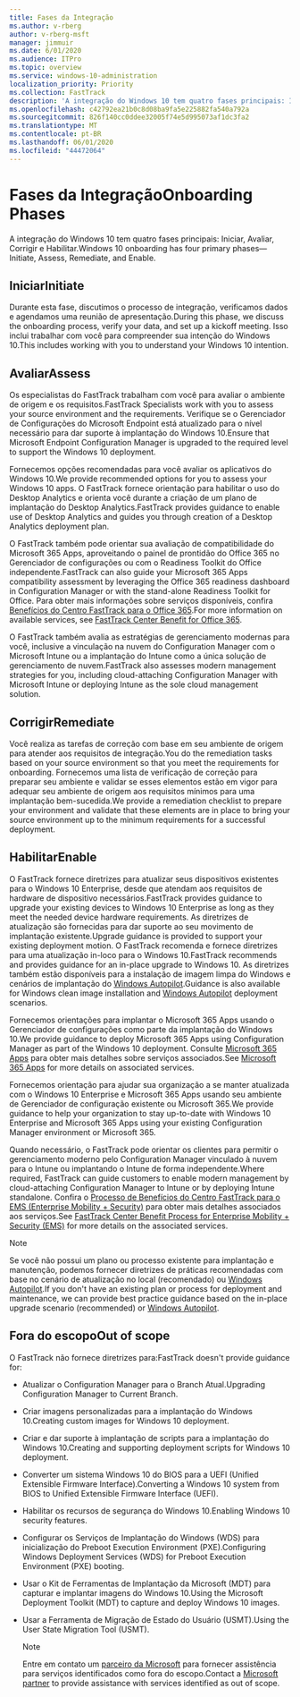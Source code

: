 ```yaml
---
title: Fases da Integração
ms.author: v-rberg
author: v-rberg-msft
manager: jimmuir
ms.date: 6/01/2020
ms.audience: ITPro
ms.topic: overview
ms.service: windows-10-administration
localization_priority: Priority
ms.collection: FastTrack
description: 'A integração do Windows 10 tem quatro fases principais: Iniciar, Avaliar, Corrigir e Habilitar.'
ms.openlocfilehash: c42792ea21b0c8d08ba9fa5e225882fa540a792a
ms.sourcegitcommit: 826f140cc0ddee32005f74e5d995073af1dc3fa2
ms.translationtype: MT
ms.contentlocale: pt-BR
ms.lasthandoff: 06/01/2020
ms.locfileid: "44472064"
---
```

# <a name="onboarding-phases"></a><span data-ttu-id="e4605-103">Fases da Integração</span><span class="sxs-lookup"><span data-stu-id="e4605-103">Onboarding Phases</span></span>

<span data-ttu-id="e4605-104">A integração do Windows 10 tem quatro fases principais: Iniciar, Avaliar, Corrigir e Habilitar.</span><span class="sxs-lookup"><span data-stu-id="e4605-104">Windows 10 onboarding has four primary phases—Initiate, Assess, Remediate, and Enable.</span></span>

## <a name="initiate"></a><span data-ttu-id="e4605-105">Iniciar</span><span class="sxs-lookup"><span data-stu-id="e4605-105">Initiate</span></span>

<span data-ttu-id="e4605-106">Durante esta fase, discutimos o processo de integração, verificamos dados e agendamos uma reunião de apresentação.</span><span class="sxs-lookup"><span data-stu-id="e4605-106">During this phase, we discuss the onboarding process, verify your data, and set up a kickoff meeting.</span></span> <span data-ttu-id="e4605-107">Isso inclui trabalhar com você para compreender sua intenção do Windows 10.</span><span class="sxs-lookup"><span data-stu-id="e4605-107">This includes working with you to understand your Windows 10 intention.</span></span>

## <a name="assess"></a><span data-ttu-id="e4605-108">Avaliar</span><span class="sxs-lookup"><span data-stu-id="e4605-108">Assess</span></span>

<span data-ttu-id="e4605-109">Os especialistas do FastTrack trabalham com você para avaliar o ambiente de origem e os requisitos.</span><span class="sxs-lookup"><span data-stu-id="e4605-109">FastTrack Specialists work with you to assess your source environment and the requirements.</span></span> <span data-ttu-id="e4605-110">Verifique se o Gerenciador de Configurações do Microsoft Endpoint está atualizado para o nível necessário para dar suporte à implantação do Windows 10.</span><span class="sxs-lookup"><span data-stu-id="e4605-110">Ensure that Microsoft Endpoint Configuration Manager is upgraded to the required level to support the Windows 10 deployment.</span></span> 

<span data-ttu-id="e4605-111">Fornecemos opções recomendadas para você avaliar os aplicativos do Windows 10.</span><span class="sxs-lookup"><span data-stu-id="e4605-111">We provide recommended options for you to assess your Windows 10 apps.</span></span> <span data-ttu-id="e4605-112">O FastTrack fornece orientação para habilitar o uso do Desktop Analytics e orienta você durante a criação de um plano de implantação do Desktop Analytics.</span><span class="sxs-lookup"><span data-stu-id="e4605-112">FastTrack provides guidance to enable use of Desktop Analytics and guides you through creation of a Desktop Analytics deployment plan.</span></span>

<span data-ttu-id="e4605-113">O FastTrack também pode orientar sua avaliação de compatibilidade do Microsoft 365 Apps, aproveitando o painel de prontidão do Office 365 no Gerenciador de configurações ou com o Readiness Toolkit do Office independente.</span><span class="sxs-lookup"><span data-stu-id="e4605-113">FastTrack can also guide your Microsoft 365 Apps compatibility assessment by leveraging the Office 365 readiness dashboard in Configuration Manager or with the stand-alone Readiness Toolkit for Office.</span></span> <span data-ttu-id="e4605-114">Para obter mais informações sobre serviços disponíveis, confira [Benefícios do Centro FastTrack para o Office 365](O365-fasttrack-benefit-for-office-365.md).</span><span class="sxs-lookup"><span data-stu-id="e4605-114">For more information on available services, see [FastTrack Center Benefit for Office 365](O365-fasttrack-benefit-for-office-365.md).</span></span> 

<span data-ttu-id="e4605-115">O FastTrack também avalia as estratégias de gerenciamento modernas para você, inclusive a vinculação na nuvem do Configuration Manager com o Microsoft Intune ou a implantação do Intune como a única solução de gerenciamento de nuvem.</span><span class="sxs-lookup"><span data-stu-id="e4605-115">FastTrack also assesses modern management strategies for you, including cloud-attaching Configuration Manager with Microsoft Intune or deploying Intune as the sole cloud management solution.</span></span>

## <a name="remediate"></a><span data-ttu-id="e4605-116">Corrigir</span><span class="sxs-lookup"><span data-stu-id="e4605-116">Remediate</span></span>

<span data-ttu-id="e4605-117">Você realiza as tarefas de correção com base em seu ambiente de origem para atender aos requisitos de integração.</span><span class="sxs-lookup"><span data-stu-id="e4605-117">You do the remediation tasks based on your source environment so that you meet the requirements for onboarding.</span></span> <span data-ttu-id="e4605-118">Fornecemos uma lista de verificação de correção para preparar seu ambiente e validar se esses elementos estão em vigor para adequar seu ambiente de origem aos requisitos mínimos para uma implantação bem-sucedida.</span><span class="sxs-lookup"><span data-stu-id="e4605-118">We provide a remediation checklist to prepare your environment and validate that these elements are in place to bring your source environment up to the minimum requirements for a successful deployment.</span></span> 

## <a name="enable"></a><span data-ttu-id="e4605-119">Habilitar</span><span class="sxs-lookup"><span data-stu-id="e4605-119">Enable</span></span>

<span data-ttu-id="e4605-120">O FastTrack fornece diretrizes para atualizar seus dispositivos existentes para o Windows 10 Enterprise, desde que atendam aos requisitos de hardware de dispositivo necessários.</span><span class="sxs-lookup"><span data-stu-id="e4605-120">FastTrack provides guidance to upgrade your existing devices to Windows 10 Enterprise as long as they meet the needed device hardware requirements.</span></span> <span data-ttu-id="e4605-121">As diretrizes de atualização são fornecidas para dar suporte ao seu movimento de implantação existente.</span><span class="sxs-lookup"><span data-stu-id="e4605-121">Upgrade guidance is provided to support your existing deployment motion.</span></span> <span data-ttu-id="e4605-122">O FastTrack recomenda e fornece diretrizes para uma atualização in-loco para o Windows 10.</span><span class="sxs-lookup"><span data-stu-id="e4605-122">FastTrack recommends and provides guidance for an in-place upgrade to Windows 10.</span></span> <span data-ttu-id="e4605-123">As diretrizes também estão disponíveis para a instalação de imagem limpa do Windows e cenários de implantação do [Windows Autopilot](EMS-onboarding-phases.md#windows-autopilot).</span><span class="sxs-lookup"><span data-stu-id="e4605-123">Guidance is also available for Windows clean image installation and [Windows Autopilot](EMS-onboarding-phases.md#windows-autopilot) deployment scenarios.</span></span> 

<span data-ttu-id="e4605-124">Fornecemos orientações para implantar o Microsoft 365 Apps usando o Gerenciador de configurações como parte da implantação do Windows 10.</span><span class="sxs-lookup"><span data-stu-id="e4605-124">We provide guidance to deploy Microsoft 365 Apps using Configuration Manager as part of the Windows 10 deployment.</span></span> <span data-ttu-id="e4605-125">Consulte [Microsoft 365 Apps](O365-onboarding-and-migration.md#microsoft-365-apps) para obter mais detalhes sobre serviços associados.</span><span class="sxs-lookup"><span data-stu-id="e4605-125">See [Microsoft 365 Apps](O365-onboarding-and-migration.md#microsoft-365-apps) for more details on associated services.</span></span>

<span data-ttu-id="e4605-126">Fornecemos orientação para ajudar sua organização a se manter atualizada com o Windows 10 Enterprise e Microsoft 365 Apps usando seu ambiente de Gerenciador de configuração existente ou Microsoft 365.</span><span class="sxs-lookup"><span data-stu-id="e4605-126">We provide guidance to help your organization to stay up-to-date with Windows 10 Enterprise and Microsoft 365 Apps using your existing Configuration Manager environment or Microsoft 365.</span></span>

<span data-ttu-id="e4605-127">Quando necessário, o FastTrack pode orientar os clientes para permitir o gerenciamento moderno pelo Configuration Manager vinculado à nuvem para o Intune ou implantando o Intune de forma independente.</span><span class="sxs-lookup"><span data-stu-id="e4605-127">Where required, FastTrack can guide customers to enable modern management by cloud-attaching Configuration Manager to Intune or by deploying Intune standalone.</span></span> <span data-ttu-id="e4605-128">Confira o [Processo de Benefícios do Centro FastTrack para o EMS (Enterprise Mobility + Security)](EMS-fasttrack-process.md) para obter mais detalhes associados aos serviços.</span><span class="sxs-lookup"><span data-stu-id="e4605-128">See [FastTrack Center Benefit Process for Enterprise Mobility + Security (EMS)](EMS-fasttrack-process.md) for more details on the associated services.</span></span>

> [!NOTE]
> <span data-ttu-id="e4605-129">Se você não possui um plano ou processo existente para implantação e manutenção, podemos fornecer diretrizes de práticas recomendadas com base no cenário de atualização no local (recomendado) ou [Windows Autopilot](EMS-onboarding-phases.md#windows-autopilot).</span><span class="sxs-lookup"><span data-stu-id="e4605-129">If you don't have an existing plan or process for deployment and maintenance, we can provide best practice guidance based on the in-place upgrade scenario (recommended) or [Windows Autopilot](EMS-onboarding-phases.md#windows-autopilot).</span></span>

## <a name="out-of-scope"></a><span data-ttu-id="e4605-130">Fora do escopo</span><span class="sxs-lookup"><span data-stu-id="e4605-130">Out of scope</span></span>

<span data-ttu-id="e4605-131">O FastTrack não fornece diretrizes para:</span><span class="sxs-lookup"><span data-stu-id="e4605-131">FastTrack doesn't provide guidance for:</span></span>

- <span data-ttu-id="e4605-132">Atualizar o Configuration Manager para o Branch Atual.</span><span class="sxs-lookup"><span data-stu-id="e4605-132">Upgrading Configuration Manager to Current Branch.</span></span>
- <span data-ttu-id="e4605-133">Criar imagens personalizadas para a implantação do Windows 10.</span><span class="sxs-lookup"><span data-stu-id="e4605-133">Creating custom images for Windows 10 deployment.</span></span>
- <span data-ttu-id="e4605-134">Criar e dar suporte à implantação de scripts para a implantação do Windows 10.</span><span class="sxs-lookup"><span data-stu-id="e4605-134">Creating and supporting deployment scripts for Windows 10 deployment.</span></span>
- <span data-ttu-id="e4605-135">Converter um sistema Windows 10 do BIOS para a UEFI (Unified Extensible Firmware Interface).</span><span class="sxs-lookup"><span data-stu-id="e4605-135">Converting a Windows 10 system from BIOS to Unified Extensible Firmware Interface (UEFI).</span></span>
- <span data-ttu-id="e4605-136">Habilitar os recursos de segurança do Windows 10.</span><span class="sxs-lookup"><span data-stu-id="e4605-136">Enabling Windows 10 security features.</span></span> 
- <span data-ttu-id="e4605-137">Configurar os Serviços de Implantação do Windows (WDS) para inicialização do Preboot Execution Environment (PXE).</span><span class="sxs-lookup"><span data-stu-id="e4605-137">Configuring Windows Deployment Services (WDS) for Preboot Execution Environment (PXE) booting.</span></span>
- <span data-ttu-id="e4605-138">Usar o Kit de Ferramentas de Implantação da Microsoft (MDT) para capturar e implantar imagens do Windows 10.</span><span class="sxs-lookup"><span data-stu-id="e4605-138">Using the Microsoft Deployment Toolkit (MDT) to capture and deploy Windows 10 images.</span></span>
- <span data-ttu-id="e4605-139">Usar a Ferramenta de Migração de Estado do Usuário (USMT).</span><span class="sxs-lookup"><span data-stu-id="e4605-139">Using the User State Migration Tool (USMT).</span></span>

  > [!NOTE]
  > <span data-ttu-id="e4605-140">Entre em contato um [parceiro da Microsoft](https://go.microsoft.com/fwlink/?linkid=2080150) para fornecer assistência para serviços identificados como fora do escopo.</span><span class="sxs-lookup"><span data-stu-id="e4605-140">Contact a [Microsoft partner](https://go.microsoft.com/fwlink/?linkid=2080150) to provide assistance with services identified as out of scope.</span></span>

 